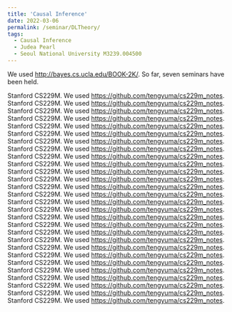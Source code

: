 ```yaml
---
title: 'Causal Inference'
date: 2022-03-06
permalink: /seminar/DLTheory/
tags:
  - Causal Inference
  - Judea Pearl
  - Seoul National University M3239.004500 
---
```


We used http://bayes.cs.ucla.edu/BOOK-2K/. So far, seven seminars have been held.


Stanford CS229M. We used https://github.com/tengyuma/cs229m_notes. 
Stanford CS229M. We used https://github.com/tengyuma/cs229m_notes. 
Stanford CS229M. We used https://github.com/tengyuma/cs229m_notes. 
Stanford CS229M. We used https://github.com/tengyuma/cs229m_notes. 
Stanford CS229M. We used https://github.com/tengyuma/cs229m_notes. 
Stanford CS229M. We used https://github.com/tengyuma/cs229m_notes. 
Stanford CS229M. We used https://github.com/tengyuma/cs229m_notes. 
Stanford CS229M. We used https://github.com/tengyuma/cs229m_notes. 
Stanford CS229M. We used https://github.com/tengyuma/cs229m_notes. 
Stanford CS229M. We used https://github.com/tengyuma/cs229m_notes. 
Stanford CS229M. We used https://github.com/tengyuma/cs229m_notes. 
Stanford CS229M. We used https://github.com/tengyuma/cs229m_notes. 
Stanford CS229M. We used https://github.com/tengyuma/cs229m_notes. 
Stanford CS229M. We used https://github.com/tengyuma/cs229m_notes. 
Stanford CS229M. We used https://github.com/tengyuma/cs229m_notes. 
Stanford CS229M. We used https://github.com/tengyuma/cs229m_notes. 
Stanford CS229M. We used https://github.com/tengyuma/cs229m_notes. 
Stanford CS229M. We used https://github.com/tengyuma/cs229m_notes. 
Stanford CS229M. We used https://github.com/tengyuma/cs229m_notes. 
Stanford CS229M. We used https://github.com/tengyuma/cs229m_notes. 
Stanford CS229M. We used https://github.com/tengyuma/cs229m_notes. 
Stanford CS229M. We used https://github.com/tengyuma/cs229m_notes. 
Stanford CS229M. We used https://github.com/tengyuma/cs229m_notes. 
Stanford CS229M. We used https://github.com/tengyuma/cs229m_notes. 
Stanford CS229M. We used https://github.com/tengyuma/cs229m_notes. 
Stanford CS229M. We used https://github.com/tengyuma/cs229m_notes. 
Stanford CS229M. We used https://github.com/tengyuma/cs229m_notes. 
Stanford CS229M. We used https://github.com/tengyuma/cs229m_notes. 
